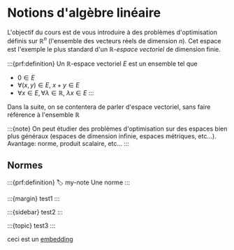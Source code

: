 # Notions d'algèbre linéaire

L'objectif du cours est de vous introduire à des problèmes d'optimisation définis sur $\mathbb{R}^n$ (l'ensemble des vecteurs réels de dimension $n$). Cet espace est l'exemple le plus standard d'un *$\mathbb{R}$-espace vectoriel* de dimension finie.

:::{prf:definition}
Un $\mathbb{R}$-espace vectoriel $E$ est un ensemble tel que
- $0 \in E$
- $\forall (x,y) \in E$, $x+y \in E$
- $\forall x \in E, \forall \lambda \in \mathbb{R}$, $\lambda x \in E$
:::

Dans la suite, on se contentera de parler d'espace vectoriel, sans faire référence à l'ensemble $\mathbb{R}$

:::{note}
On peut étudier des problèmes d'optimisation sur des espaces bien plus généraux (espaces de dimension infinie, espaces métriques, etc...).  Avantage: norme, produit scalaire, etc...
:::

## Normes

:::{prf:definition}
:label: my-note
Une norme
:::

:::{margin}
test1
:::

:::{sidebar}
test2
:::

:::{topic}
test3
:::


ceci est un [embedding](#my-note)

